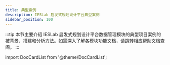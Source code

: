 ```yaml
---
title: 典型案例
description: IESLab 启发式规划设计平台典型案例
sidebar_position: 100
---
```


:::tip
本节主要介绍 IESLab 启发式规划设计平台数据管理模块的典型项目案例的被背景、搭建和分析方法。如需深入了解各模块功能文档，请跳转相应帮助文档查阅。
:::

import DocCardList from '@theme/DocCardList';

<DocCardList />